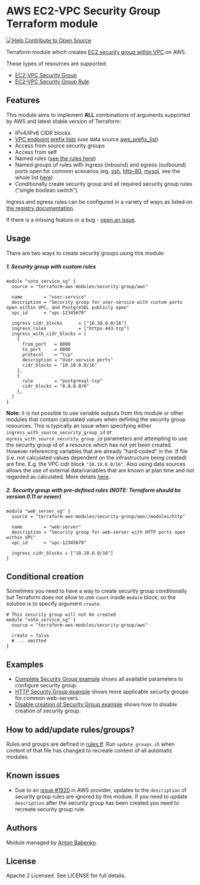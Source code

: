 AWS EC2-VPC Security Group Terraform module
===========================================

[![Help Contribute to Open Source](https://www.codetriage.com/terraform-aws-modules/terraform-aws-security-group/badges/users.svg)](https://www.codetriage.com/terraform-aws-modules/terraform-aws-security-group)


Terraform module which creates [EC2 security group within VPC](http://docs.aws.amazon.com/AmazonVPC/latest/UserGuide/VPC_SecurityGroups.html) on AWS.

These types of resources are supported:

* [EC2-VPC Security Group](https://www.terraform.io/docs/providers/aws/r/security_group.html)
* [EC2-VPC Security Group Rule](https://www.terraform.io/docs/providers/aws/r/security_group_rule.html)

Features
--------
This module aims to implement **ALL** combinations of arguments supported by AWS and latest stable version of Terraform:
* IPv4/IPv6 CIDR blocks
* [VPC endpoint prefix lists](http://docs.aws.amazon.com/AmazonVPC/latest/UserGuide/vpc-endpoints.html) (use data source [aws_prefix_list](https://www.terraform.io/docs/providers/aws/d/prefix_list.html))
* Access from source security groups
* Access from self
* Named rules ([see the rules here](rules.tf))
* Named groups of rules with ingress (inbound) and egress (outbound) ports open for common scenarios (eg, [ssh](modules/ssh), [http-80](modules/http-80), [mysql](modules/mysql), see the whole list [here](modules/README.md))
* Conditionally create security group and all required security group rules ("single boolean switch").

Ingress and egress rules can be configured in a variety of ways as listed on [the registry documentation](https://registry.terraform.io/modules/terraform-aws-modules/security-group/aws/?tab=inputs).

If there is a missing feature or a bug - [open an issue](https://github.com/terraform-aws-modules/terraform-aws-security-group/issues/new).

Usage
-----

There are two ways to create security groups using this module:

##### 1. Security group with custom rules

```hcl
module "vote_service_sg" {
  source = "terraform-aws-modules/security-group/aws"

  name        = "user-service"
  description = "Security group for user-service with custom ports open within VPC, and PostgreSQL publicly open"
  vpc_id      = "vpc-12345678"

  ingress_cidr_blocks      = ["10.10.0.0/16"]
  ingress_rules            = ["https-443-tcp"]
  ingress_with_cidr_blocks = [
    {
      from_port   = 8080
      to_port     = 8090
      protocol    = "tcp"
      description = "User-service ports"
      cidr_blocks = "10.10.0.0/16"
    },
    {
      rule        = "postgresql-tcp"
      cidr_blocks = "0.0.0.0/0"
    },
  ]
}
```

**Note:** it is not possible to use variable outputs from this module or other modules that contain calculated values when defining the security group resources. This is typically an issue when specifying either `ingress_with_source_security_group_id` or `egress_with_source_security_group_id` parameters and attempting to use the security group id of a resource which has not yet been created. However referencing variables that are already "hard-coded" in the .tf file (i.e. not calculated values dependent on the infrastructure being created) are fine. E.g. the VPC cidr block `"10.10.0.0/16"`. Also using data sources allows the use of external data/variables that are known at plan time and not regarded as calculated. More details [here](https://github.com/terraform-aws-modules/terraform-aws-security-group/issues/16).

##### 2. Security group with pre-defined rules (NOTE: Terraform should be version 0.11 or newer)

```hcl
module "web_server_sg" {
  source = "terraform-aws-modules/security-group/aws//modules/http"

  name        = "web-server"
  description = "Security group for web-server with HTTP ports open within VPC"
  vpc_id      = "vpc-12345678"

  ingress_cidr_blocks = ["10.10.0.0/16"]
}
```

Conditional creation
--------------------

Sometimes you need to have a way to create security group conditionally but Terraform does not allow to use `count` inside `module` block, so the solution is to specify argument `create`.

```hcl
# This security group will not be created
module "vote_service_sg" {
  source = "terraform-aws-modules/security-group/aws"

  create = false
  # ... omitted
}
```

Examples
--------

* [Complete Security Group example](https://github.com/terraform-aws-modules/terraform-aws-security-group/tree/master/examples/complete) shows all available parameters to configure security group.
* [HTTP Security Group example](https://github.com/terraform-aws-modules/terraform-aws-security-group/tree/master/examples/http) shows more applicable security groups for common web-servers.
* [Disable creation of Security Group example](https://github.com/terraform-aws-modules/terraform-aws-security-group/tree/master/examples/disabled) shows how to disable creation of security group.

How to add/update rules/groups?
-------------------------------

Rules and groups are defined in [rules.tf](rules.tf). Run `update_groups.sh` when content of that file has changed to recreate content of all automatic modules.

Known issues
------------

* Due to an [issue #1920](https://github.com/terraform-providers/terraform-provider-aws/issues/1920) in AWS provider, updates to the `description` of security group rules are ignored by this module. If you need to update `description` after the security group has been created you need to recreate security group rule.

Authors
-------

Module managed by [Anton Babenko](https://github.com/antonbabenko).

License
-------

Apache 2 Licensed. See LICENSE for full details.
